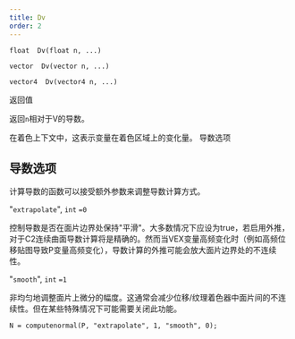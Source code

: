 ```yaml
---
title: Dv
order: 2
---
```

`float  Dv(float n, ...)`

`vector  Dv(vector n, ...)`

`vector4  Dv(vector4 n, ...)`

返回值

返回`n`相对于V的导数。

在着色上下文中，这表示变量在着色区域上的变化量。
导数选项

## 导数选项

计算导数的函数可以接受额外参数来调整导数计算方式。

"`extrapolate`",
`int`
`=0`

控制导数是否在面片边界处保持"平滑"。大多数情况下应设为true，若启用外推，对于C2连续曲面导数计算将是精确的。然而当VEX变量高频变化时（例如高频位移贴图导致P变量高频变化），导数计算的外推可能会放大面片边界处的不连续性。

"`smooth`",
`int`
`=1`

非均匀地调整面片上微分的幅度。这通常会减少位移/纹理着色器中面片间的不连续性。但在某些特殊情况下可能需要关闭此功能。

```vex
N = computenormal(P, "extrapolate", 1, "smooth", 0);

```